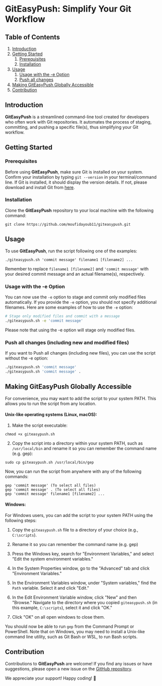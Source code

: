 # GitEasyPush: Simplify Your Git Workflow

## Table of Contents
1. [Introduction](#introduction)
2. [Getting Started](#getting-started)
    1. [Prerequisites](#prerequisites)
    2. [Installation](#installation)
3. [Usage](#usage)
    1. [Usage with the -e Option](#usage-with-the-e-option)
    2. [Push all changes](#usage-with-all)
4. [Making GitEasyPush Globally Accessible](#making-giteasypush-globally-accessible)
5. [Contribution](#contribution)


## Introduction <a name="introduction"></a>
**GitEasyPush** is a streamlined command-line tool created for developers who often work with Git repositories. It automates the process of staging, committing, and pushing a specific file(s), thus simplifying your Git workflow.

## Getting Started <a name="getting-started"></a>

### Prerequisites <a name="prerequisites"></a>
Before using **GitEasyPush**, make sure Git is installed on your system. Confirm your installation by typing `git --version` in your terminal/command line. If Git is installed, it should display the version details. If not, please download and install Git from [here](https://git-scm.com/downloads).

### Installation <a name="installation"></a>
Clone the **GitEasyPush** repository to your local machine with the following command:

```
git clone https://github.com/moufidayoub11/giteasypush.git
```

## Usage <a name="usage"></a>
To use **GitEasyPush**, run the script following one of the examples:

```
./giteasypush.sh 'commit message' filename1 [filename2] ...
```

Remember to replace `filename1 [filename2]` and `'commit message'` with your desired commit message and an actual filename(s), respectively.

### Usage with the -e Option <a name="usage-with-the-e-option"></a>

You can now use the `-e` option to stage and commit only modified files automatically. If you provide the `-e` option, you should not specify additional filenames. Here are some examples of how to use the `-e` option:

```bash
# Stage only modified files and commit with a message
./giteasypush.sh -e 'commit message'
```
Please note that using the -e option will stage only modified files.

### Push all changes (including new and modified files) <a name="usage-with-all"></a>

If you want to Push all changes (including new files), you can use the script without the -e option:

```bash
./giteasypush.sh 'commit message'
./giteasypush.sh 'commit message' .
```

## Making GitEasyPush Globally Accessible <a name="making-giteasypush-globally-accessible"></a>

For convenience, you may want to add the script to your system PATH. This allows you to run the script from any location.

#### Unix-like operating systems (Linux, macOS):

1. Make the script executable:

```
chmod +x giteasypush.sh
```

2. Copy the script into a directory within your system PATH, such as `/usr/local/bin` and rename it so you can remember the command name (e.g. gep):

```
sudo cp giteasypush.sh /usr/local/bin/gep
```

Now, you can run the script from anywhere with any of the following commands:

```
gep 'commit message' (To select all files)
gep 'commit message' . (To select all files)
gep 'commit message' filename1 [filename2] ...
```

#### Windows:

For Windows users, you can add the script to your system PATH using the following steps:

1. Copy the `giteasypush.sh` file to a directory of your choice (e.g., `C:\scripts`).

2. Rename it so you can remember the command name (e.g. gep)

3. Press the Windows key, search for "Environment Variables," and select "Edit the system environment variables."

4. In the System Properties window, go to the "Advanced" tab and click "Environment Variables."

5. In the Environment Variables window, under "System variables," find the `Path` variable. Select it and click "Edit."

6. In the Edit Environment Variable window, click "New" and then "Browse." Navigate to the directory where you copied `giteasypush.sh` (in this example, `C:\scripts`), select it and click "OK."

7. Click "OK" on all open windows to close them.

You should now be able to run `gep` from the Command Prompt or PowerShell. Note that on Windows, you may need to install a Unix-like command line utility, such as Git Bash or WSL, to run Bash scripts.

## Contribution <a name="contribution"></a>

Contributions to **GitEasyPush** are welcome! If you find any issues or have suggestions, please open a new issue on the [GitHub repository](https://github.com/moufidayoub11/giteasypush/issues).

We appreciate your support! Happy coding! 🚀
